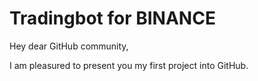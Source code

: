 # Tradingbot for BINANCE

Hey dear GitHub community, 

I am pleasured to present you my first project into GitHub. 


